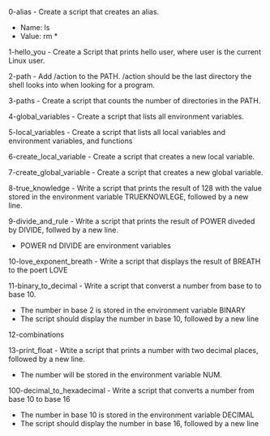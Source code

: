 0-alias - Create a script that creates an alias.
* Name: ls
* Value: rm *

1-hello_you - Create a Script that prints hello user, where user is the current Linux user.

2-path - Add /action to the PATH. /action should be the last directory the shell looks into when looking for a program.

3-paths - Create a script that counts the number of directories in the PATH.

4-global_variables - Create a script that lists all environment variables.

5-local_variables - Create a script that lists all local variables and environment variables, and functions

6-create_local_variable - Create a script that creates a new local variable.

7-create_global_variable - Create a script that creates a new global variable.

8-true_knowledge - Write a script that prints the result of 128 with the value stored in the environment variable TRUEKNOWLEGE, followed by a new line.

9-divide_and_rule - Write a script that prints the result of POWER diveded by DIVIDE, follwed by a new line.
* POWER nd DIVIDE are environment variables

10-love_exponent_breath - Write a script that displays the result of BREATH to the poert LOVE

11-binary_to_decimal - Write a script that converst a number from base to to base 10.
* The number in base 2 is stored in the environment variable BINARY
* The script should display the number in base 10, followed by a new line

12-combinations

13-print_float - Wtite a script that prints a number with two decimal places, followed by a new line.
* The number will be stored in the environment variable NUM.

100-decimal_to_hexadecimal - Write a script that converts a number from base 10 to base 16
* The number in base 10 is stored in the environment variable DECIMAL
* The script should display the number in base 16, followed by a new line
